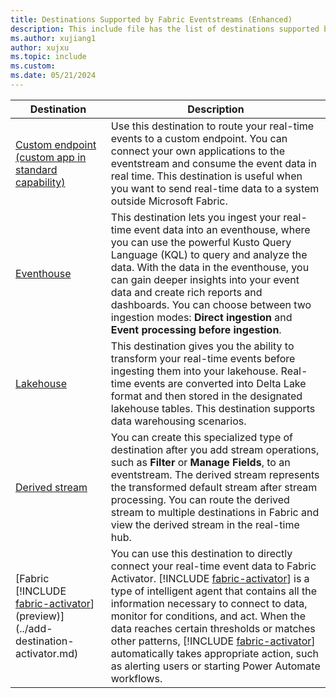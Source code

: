 ```yaml
---
title: Destinations Supported by Fabric Eventstreams (Enhanced)
description: This include file has the list of destinations supported by Fabric eventstreams with enhanced capabilities.
ms.author: xujiang1
author: xujxu
ms.topic: include
ms.custom:
ms.date: 05/21/2024
---
```


| Destination          | Description |
| --------------- | ---------- |
| [Custom endpoint (custom app in standard capability)](../add-destination-custom-app.md) | Use this destination to route your real-time events to a custom endpoint. You can connect your own applications to the eventstream and consume the event data in real time. This destination is useful when you want to send real-time data to a system outside Microsoft Fabric.|
| [Eventhouse](../add-destination-kql-database.md) | This destination lets you ingest your real-time event data into an eventhouse, where you can use the powerful Kusto Query Language (KQL) to query and analyze the data. With the data in the eventhouse, you can gain deeper insights into your event data and create rich reports and dashboards. You can choose between two ingestion modes: **Direct ingestion** and **Event processing before ingestion**.|
| [Lakehouse](../add-destination-lakehouse.md) | This destination gives you the ability to transform your real-time events before ingesting them into your lakehouse. Real-time events are converted into Delta Lake format and then stored in the designated lakehouse tables. This destination supports data warehousing scenarios. |
| [Derived stream](../add-destination-derived-stream.md) | You can create this specialized type of destination after you add stream operations, such as **Filter** or **Manage Fields**, to an eventstream. The derived stream represents the transformed default stream after stream processing. You can route the derived stream to multiple destinations in Fabric and view the derived stream in the real-time hub. |
| [Fabric [!INCLUDE [fabric-activator](../../includes/fabric-activator.md)] (preview)](../add-destination-activator.md) |You can use this destination to directly connect your real-time event data to Fabric Activator. [!INCLUDE [fabric-activator](../../includes/fabric-activator.md)] is a type of intelligent agent that contains all the information necessary to connect to data, monitor for conditions, and act. When the data reaches certain thresholds or matches other patterns, [!INCLUDE [fabric-activator](../../includes/fabric-activator.md)] automatically takes appropriate action, such as alerting users or starting Power Automate workflows.|

